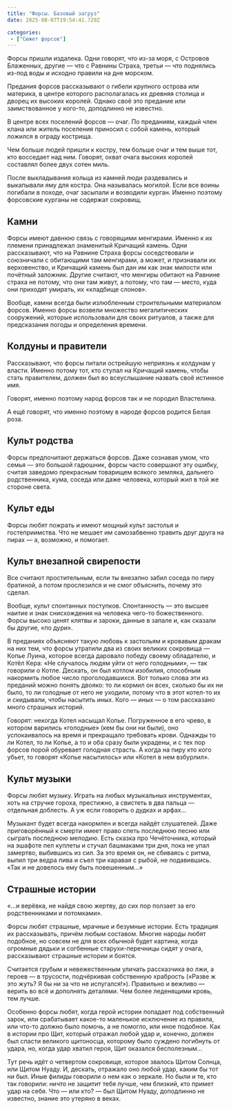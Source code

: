 ```yaml
---
title: "Форсы. Базовый загруз"
date: 2025-08-07T19:54:41.729Z

categories:
 - ["Сюжет форсов"]
---
```


Форсы пришли издалека. Одни говорят, что из-за моря, с Островов
Блаженных, другие — что с Равнины Страха, третьи — что поднялись из-под
воды и исходно правили на дне морском.

Предания форсов рассказывают о гибели крупного острова или материка, в
центре которого располагалась их древняя столица и дворец их высоких
королей. Однако своё это предание или заимствованное у кого-то,
доподлинно не известно.

В центре всех поселений форсов — очаг. По преданиям, каждый член клана
или житель поселения приносил с собой камень, который ложился в ограду
кострища.

Чем больше людей пришли к костру, тем больше очаг и тем выше тот, кто
восседает над ним. Говорят, охват очага высоких королей составлял более
двух сотен миль.

После выкладывания кольца из камней люди раздевались и выкапывали яму
для костра. Она называлась могилой. Если все воины погибали в походе,
очаг засыпали и возводили курган. Именно поэтому форсовские курганы не
содержат сокровищ.

Камни
-----

Форсы имеют давнюю связь с говорящими менгирами. Именно к их племени
принадлежал знаменитый Кричащий камень. Одни рассказывают, что на
Равнине Страха форсы соседствовали и союзничали с обитающими там
менгирами, а может, и признавали их верховенство, и Кричащий камень был
дан им как знак милости или почётный заложник. Другие считают, что
менгиры обитают на Равнине страха не потому, что они там живут, а
потому, что там — место, куда они приходят умирать, их «кладбище
слонов».

Вообще, камни всегда были излюбленным строительными материалом форсов.
Именно форсы возвели множество мегалитических сооружений, которые
использовали для своих ритуалов, а также для предсказания погоды и
определения времени.

Колдуны и правители
-------------------

Рассказывают, что форсы питали острейшую неприязнь к колдунам у власти.
Именно потому тот, кто ступал на Кричащий камень, чтобы стать
правителем, должен был во всеуслышание назвать своё истинное имя.

Говорят, именно поэтому народ форсов так и не породил Властелина.

А ещё говорят, что именно поэтому в народе форсов родится Белая роза.

Культ родства
-------------

Форсы предпочитают держаться форсов. Даже сознавая умом, что семья — это
большой гадюшник, форсы часто совершают эту ошибку, считая заведомо
прекрасным товарищем всякого земляка, дальнего родственника, кума,
соседа или даже человека, который жил в той же стороне света.

Культ еды
---------

Форсы любят пожрать и имеют мощный культ застолья и гостеприимства. Что
не мешает им самозабвенно травить друг друга на пирах — а, возможно, и
помогает.

Культ внезапной свирепости
--------------------------

Все считают простительным, если ты внезапно забил соседа по пиру
братиной, а потом прослезился и не смог объяснить, почему это сделал.

Вообще, культ спонтанных поступков. Спонтанность — это высшее наитие и
знак снисхождения на человека чего-то божественного. Форсы высоко ценят
клятвы и зароки, данные в запале и, как сказали бы другие, «по дури».

В преданиях объясняют такую любовь к застольям и кровавым дракам на них
тем, что форсы утратили два из своих великих сокровища — Копье Луина,
которое всегда даровало победу своему обладателю, и Котёл Кера: «Не
случалось людям уйти от него голодными», — так говорили о Котле.
Дескать, он был котлом изобилия, способным накормить любое число
проголодавшихся. Вот только слова эти из преданий можно понять двояко:
то ли кормил он всех, сколько бы их ни было, то ли голодные от него не
уходили, потому что в этот котел-то их и скидывали, чтобы насытить иных.
Кого — иных — о том рассказано много страшных историй.

Говорят: некогда Котел насыщал Копье. Погруженное в его чрево, в котором
варились «голодные» (кем бы они ни были), оно успокаивалось на время и
прекращало требовать крови. Однажды то ли Котел, то ли Копье, а то и оба
сразу были украдены, и с тех пор форсов порой обуревает голодная
страсть. А когда на пиру кто кого убьет, то говорят «Копье насытилось»
или «Котел в нем взбурлил».

Культ музыки
------------

Форсы любят музыку. Играть на любых музыкальных инструментах, хоть на
стручке гороха, престижно, а свистеть в два пальца — отдельная доблесть.
А уж если говорить о дудках и арфах…

Музыкант будет всегда накормлен и всегда найдёт слушателей. Даже
приговорённый к смерти имеет право спеть последнюю песню или сыграть
последнюю мелодию. Есть сказка про Чечёточника, который на эшафоте пел
куплеты и стучал башмаками три дня, пока не упал замертво, выбившись из
сил. За это время он, не сбиваясь с ритма, выпил три ведра пива и съел
три каравая с рыбой, не подавившись. «Так и не довелось ему быть
повешенным…»

Страшные истории
----------------

«...и верёвка, не найдя свою жертву, до сих пор ползает за его
родственниками и потомками».

Форсы любят страшные, мрачные и безумные истории. Есть традиция их
рассказывать, причём любым составом. Многие народы любят подобное, но
совсем не для всех обычной будет картина, когда огромные дядьки и
согбенные старухи-перечницы сидят у очага, рассказывают страшные истории
и боятся.

Считается грубым и невежественным уличать рассказчика во лжи, а героев —
в трусости, подчёркивая собственную храбрость («Разве ж это жуть? Я бы
ни за что не испугался!»). Правильно и вежливо — верить во всё и
дополнять деталями. Чем более леденящими кровь, тем лучше.

Особенно форсы любят, когда герой истории попадает под собственный
зарок, или срабатывает какое-то маленькое исключение из правила, или
что-то должно было помочь, а не помогло, или иное подобное. Как в
истории про Щит, который отражал любой удар и, конечно, должен был
спасти великого щитоносца, которому было суждено погибнуть от удара, но,
когда удар хватил героя, Щит оказался бесполезным…

Тут речь идёт о четвертом сокровище, которое звалось Щитом Солнца, или
Щитом Нуаду. И, дескать, отражало оно любой удар, каким бы тот ни был.
Иные филиды говорили о нем как о зеркале. Но были и те, кто так
говорили: ничто не защитит тебя лучше, чем близкий, кто примет удар на
себя. Что — или кто? — был Щитом Нуаду, доподлинно не известно, знание
это утеряно в веках.
